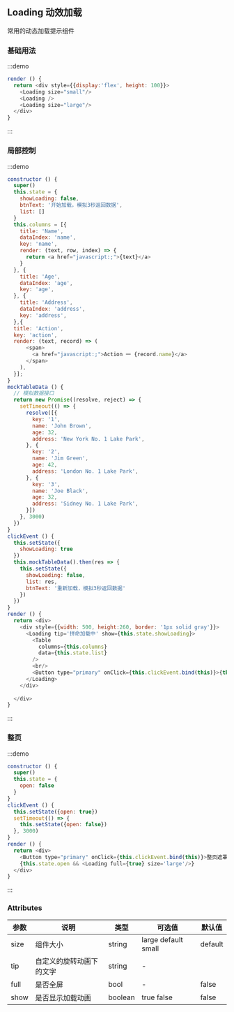 ## Loading 动效加载

常用的动态加载提示组件

### 基础用法

:::demo 

```js
render () {
  return <div style={{display:'flex', height: 100}}>
    <Loading size="small"/>
    <Loading />
    <Loading size="large"/>
  </div>
}
```
:::

### 局部控制
:::demo 

```js
constructor () {
  super()
  this.state = {
    showLoading: false,
    btnText: '开始加载，模拟3秒返回数据',
    list: []
  }
  this.columns = [{
    title: 'Name',
    dataIndex: 'name',
    key: 'name',
    render: (text, row, index) => {
      return <a href="javascript:;">{text}</a>
    }
  }, {
    title: 'Age',
    dataIndex: 'age',
    key: 'age',
  }, {
    title: 'Address',
    dataIndex: 'address',
    key: 'address',
  },{
  title: 'Action',
  key: 'action',
  render: (text, record) => (
      <span>
        <a href="javascript:;">Action 一 {record.name}</a>
      </span>
    ),
  }];
}
mockTableData () {
  // 模拟数据接口
  return new Promise((resolve, reject) => {
    setTimeout(() => {
      resolve([{
        key: '1',
        name: 'John Brown',
        age: 32,
        address: 'New York No. 1 Lake Park',
      }, {
        key: '2',
        name: 'Jim Green',
        age: 42,
        address: 'London No. 1 Lake Park',
      }, {
        key: '3',
        name: 'Joe Black',
        age: 32,
        address: 'Sidney No. 1 Lake Park',
      }])
    }, 3000)
  })
}
clickEvent () {
  this.setState({
    showLoading: true
  })
  this.mockTableData().then(res => {
    this.setState({
      showLoading: false, 
      list: res,
      btnText: '重新加载，模拟3秒返回数据'
    })
  })
}
render () {
  return <div>
    <div style={{width: 500, height:260, border: '1px solid gray'}}>
      <Loading tip='拼命加载中' show={this.state.showLoading}>
        <Table
          columns={this.columns}
          data={this.state.list}
        />
        <br/>
        <Button type="primary" onClick={this.clickEvent.bind(this)}>{this.state.btnText}</Button>
      </Loading>
    </div>
    
  </div>
}
```
:::

### 整页
:::demo 

```js
constructor () {
  super()
  this.state = {
    open: false
  }
}
clickEvent () {
  this.setState({open: true})
  setTimeout(() => {
    this.setState({open: false})
  }, 3000)
}
render () {
  return <div>
    <Button type="primary" onClick={this.clickEvent.bind(this)}>整页遮罩，3秒自动关闭</Button>
    {this.state.open && <Loading full={true} size='large'/>}
  </div>
}
```
:::

### Attributes

| 参数       | 说明   |  类型  | 可选值 |默认值  |
| --------   | -----  | ----  |    ----  |   ----  |
| size |   组件大小  |  string   | large default small | default |
| tip |   自定义的旋转动画下的文字  |  string   | - | |
| full |   是否全屏  |   bool   | - | false |
| show |    是否显示加载动画  |  boolean   | true false | false |